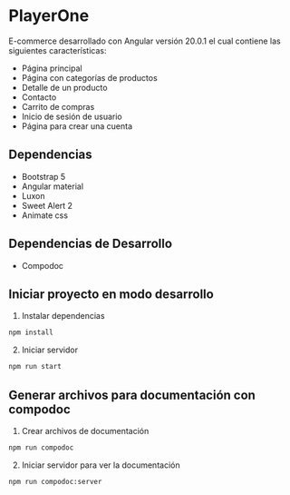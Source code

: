 # PlayerOne

E-commerce desarrollado con Angular versión 20.0.1 el cual contiene las siguientes características:

* Página principal
* Página con categorías de productos
* Detalle de un producto
* Contacto
* Carrito de compras
* Inicio de sesión de usuario
* Página para crear una cuenta


## Dependencias

* Bootstrap 5
* Angular material
* Luxon
* Sweet Alert 2
* Animate css


## Dependencias de Desarrollo

* Compodoc


## Iniciar proyecto en modo desarrollo

1. Instalar dependencias
```bash
npm install
```

2. Iniciar servidor
```bash
npm run start
```


## Generar archivos para documentación con compodoc

1. Crear archivos de documentación
```bash
npm run compodoc
```

2. Iniciar servidor para ver la documentación
```bash
npm run compodoc:server
```